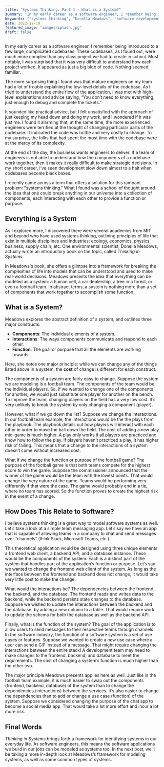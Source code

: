 ```yaml
---
title: "Systems Thinking: Part 1 - What is a System?"
summary: "In my early career as a software engineer, I remember being introduced to a few"
keywords: ["systems thinking", "Donella Meadows", "software development", "architecture", "design", "components"]
date: 2022-12-19
featured_image: "images/splash.jpg"
draft: false
---
```


In my early career as a software engineer, I remember being introduced to a few large, complicated codebases. These codebases, as I found out, were much more complex than any class project we had to create in school. Most notably, I was surprised that it was very difficult to understand how each project worked. It appeared as just a big blob of code. Nothing seemed familiar. 

The more surprising thing I found was that mature engineers on my team had a lot of trouble explaining the low-level details of the codebase. As I tried to understand the entire flow of the application, I was met with high-level explanations and advice saying, “You don’t need to know everything, just enough to debug and complete the tickets.”

It sounded like practical advice, but I felt unsatisfied with the approach of just keeping my head down and doing my work, and I wondered if it was just me. I found it alarming that, at the same time, the more experienced engineers were terrified at the thought of changing particular parts of the codebase. It indicated the code was brittle and very costly to change. To my surprise, the folks that had spent the most time with the codebase were at the mercy of its complexity.

At the end of the day, the business wants engineers to deliver. If a team of engineers is not able to understand how the components of a codebase work together, then it makes it really difficult to make strategic decisions. In my short career, I’ve seen development slow down almost to a halt when codebases become black boxes. 

I recently came across a term that offers a solution for this rampant problem: "systems thinking." What I found was a school of thought around the idea that one could break anything in our universe into a collection of components, each interacting with each other to provide a function or purpose.

## Everything is a System

As I explored more, I discovered there were several academics from MIT and beyond who have used systems thinking, outlining principles of life that exist in multiple disciplines and industries: ecology, economics, physics, business, supply chain, etc. One environmental scientist, Donella Meadows, actually wrote an introductory book on the topic, called *Thinking in Systems*.

In Meadows's book, she offers a glimpse into a framework for breaking the complexities of life into models that can be understood and used to make real-world decisions. Meadows presents the idea that everything can be modeled as a system: a human cell, a car dealership, a tree in a forest, or even a football team. In abstract terms, a system is nothing more than a set of components that work together to accomplish some function.

## What is a System?

Meadows explores the abstract definition of a system, and outlines three major constructs:

- **Components**: The individual elements of a system.
- **Interactions**: The ways components communicate and respond to each other.
- **Function**: The goal or purpose that all the elements are working towards.

Here, she notes one major principle: while we can change any of the things listed above in a system, the **cost** of change is different for each construct. 

The components of a system are fairly easy to change. Suppose the system we are modeling is a football team. The components of the team would be the individual players. So, if we wanted to change one of the components for another, we would just substitute one player for another on the bench. To improve the team, changing players on the field has a very low cost. It’s very unlikely to break the system by only changing a component (player).

However, what if we go down the list? Suppose we change the interactions. In our football team example, the interactions would be the the plays from the playbook. The playbook details out how players will interact with each other in order to move the ball down the field. The cost of adding a new play mid-game is much higher. A play only works if all players are practiced and know how to follow the play. If players haven’t practiced a play, it has higher risk of failing. This means that a change to the interactions of a system doesn’t come without increased cost.

What if we change the function or purpose of the football game? The purpose of the football game is that both teams compete for the highest score to win the game. Suppose the commissioner announced that the winner of the game would be the team with the lowest points. That would change the very nature of the game. Teams would be performing very differently if that were the case. The game would probably end in a tie, where no team has scored. So the function proves to create the highest risk in the event of a change.

## How Does This Relate to Software?

I believe systems thinking is a great way to model software systems as well. Let’s take a look at a simple team messaging app. Let’s say we have an app that is capable of allowing teams in a company to chat and send messages over “channels” (think Slack, Microsoft Teams, etc.). 

This theoretical application would be designed using three unique elements: a frontend web client, a backend API, and a database instance. These would be the components of the system. Each is a distinct part of the system that handles part of the application’s function or purpose. Let’s say we wanted to change the frontend web client of the system. As long as the interface between the frontend and backend does not change, it would take very little cost to make the change.

What would the interactions be? The dependencies between the frontend, the backend, and the database. The frontend reads and writes data to the backend, while the backend persists state changes to the database. Suppose we wished to update the interactions between the backend and the database, by adding a new column to a table. That would require work to update the schema for both the database as well as the backend API.

Finally, what is the function of the system? The goal of the application is to allow users to send messages to their respective teams through channels. In the software industry, the function of a software system is a set of use cases or features. Suppose we wanted to create a new use case where a user can send a GIF instead of a message. That might require changing the interactions between the entire stack! A development team may need to make changes to the frontend, backend, and database to meet the requirements. The cost of changing a system’s function is much higher than the other two.

The major principle Meadows presents applies here as well. Just like in the football team example, it is much easier to swap out the components (frontend, backend, database) of the system than to change the dependencies (interactions) between the services. It’s also easier to change the dependencies than to add or change a use case (function) of the system. Suppose we considered changing the purpose of the chat app to become a social media app. That would take a lot more effort and incur a lot more risk.

## Final Words

*Thinking in Systems* brings forth a framework for identifying systems in our everyday life. As software engineers, this means the software applications we build in our jobs can be modeled as systems too. In the next post, we’ll be taking a more in-depth look at Meadows’s framework for modeling systems, as well as some common types of systems.